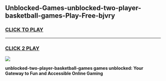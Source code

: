 
## Unblocked-Games-unblocked-two-player-basketball-games-Play-Free-bjvry
<h3>
<a href="https://premium76.site?title=unblocked-two-player-basketball-games&ref=20A">CLICK TO PLAY</a></h3>
<hr>

<h3>
<a href="https://premium76.site?title=unblocked-two-player-basketball-games&ref=20A">CLICK 2 PLAY</a>
  
</h3>

<a href="https://premium76.site?title=unblocked-two-player-basketball-games&ref=20A"><img src="https://clearcache.store/games.png"></a>


**unblocked-two-player-basketball-games games unblocked: Your Gateway to Fun and Accessible Online Gaming**

